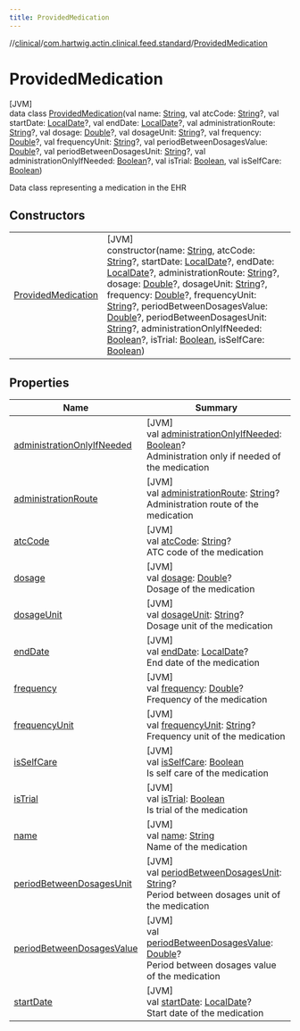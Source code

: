 ```yaml
---
title: ProvidedMedication
---
```

//[clinical](../../../index.html)/[com.hartwig.actin.clinical.feed.standard](../index.html)/[ProvidedMedication](index.html)



# ProvidedMedication



[JVM]\
data class [ProvidedMedication](index.html)(val name: [String](https://kotlinlang.org/api/latest/jvm/stdlib/kotlin/-string/index.html), val atcCode: [String](https://kotlinlang.org/api/latest/jvm/stdlib/kotlin/-string/index.html)?, val startDate: [LocalDate](https://docs.oracle.com/javase/8/docs/api/java/time/LocalDate.html)?, val endDate: [LocalDate](https://docs.oracle.com/javase/8/docs/api/java/time/LocalDate.html)?, val administrationRoute: [String](https://kotlinlang.org/api/latest/jvm/stdlib/kotlin/-string/index.html)?, val dosage: [Double](https://kotlinlang.org/api/latest/jvm/stdlib/kotlin/-double/index.html)?, val dosageUnit: [String](https://kotlinlang.org/api/latest/jvm/stdlib/kotlin/-string/index.html)?, val frequency: [Double](https://kotlinlang.org/api/latest/jvm/stdlib/kotlin/-double/index.html)?, val frequencyUnit: [String](https://kotlinlang.org/api/latest/jvm/stdlib/kotlin/-string/index.html)?, val periodBetweenDosagesValue: [Double](https://kotlinlang.org/api/latest/jvm/stdlib/kotlin/-double/index.html)?, val periodBetweenDosagesUnit: [String](https://kotlinlang.org/api/latest/jvm/stdlib/kotlin/-string/index.html)?, val administrationOnlyIfNeeded: [Boolean](https://kotlinlang.org/api/latest/jvm/stdlib/kotlin/-boolean/index.html)?, val isTrial: [Boolean](https://kotlinlang.org/api/latest/jvm/stdlib/kotlin/-boolean/index.html), val isSelfCare: [Boolean](https://kotlinlang.org/api/latest/jvm/stdlib/kotlin/-boolean/index.html))

Data class representing a medication in the EHR



## Constructors


| | |
|---|---|
| [ProvidedMedication](-provided-medication.html) | [JVM]<br>constructor(name: [String](https://kotlinlang.org/api/latest/jvm/stdlib/kotlin/-string/index.html), atcCode: [String](https://kotlinlang.org/api/latest/jvm/stdlib/kotlin/-string/index.html)?, startDate: [LocalDate](https://docs.oracle.com/javase/8/docs/api/java/time/LocalDate.html)?, endDate: [LocalDate](https://docs.oracle.com/javase/8/docs/api/java/time/LocalDate.html)?, administrationRoute: [String](https://kotlinlang.org/api/latest/jvm/stdlib/kotlin/-string/index.html)?, dosage: [Double](https://kotlinlang.org/api/latest/jvm/stdlib/kotlin/-double/index.html)?, dosageUnit: [String](https://kotlinlang.org/api/latest/jvm/stdlib/kotlin/-string/index.html)?, frequency: [Double](https://kotlinlang.org/api/latest/jvm/stdlib/kotlin/-double/index.html)?, frequencyUnit: [String](https://kotlinlang.org/api/latest/jvm/stdlib/kotlin/-string/index.html)?, periodBetweenDosagesValue: [Double](https://kotlinlang.org/api/latest/jvm/stdlib/kotlin/-double/index.html)?, periodBetweenDosagesUnit: [String](https://kotlinlang.org/api/latest/jvm/stdlib/kotlin/-string/index.html)?, administrationOnlyIfNeeded: [Boolean](https://kotlinlang.org/api/latest/jvm/stdlib/kotlin/-boolean/index.html)?, isTrial: [Boolean](https://kotlinlang.org/api/latest/jvm/stdlib/kotlin/-boolean/index.html), isSelfCare: [Boolean](https://kotlinlang.org/api/latest/jvm/stdlib/kotlin/-boolean/index.html)) |


## Properties


| Name | Summary |
|---|---|
| [administrationOnlyIfNeeded](administration-only-if-needed.html) | [JVM]<br>val [administrationOnlyIfNeeded](administration-only-if-needed.html): [Boolean](https://kotlinlang.org/api/latest/jvm/stdlib/kotlin/-boolean/index.html)?<br>Administration only if needed of the medication |
| [administrationRoute](administration-route.html) | [JVM]<br>val [administrationRoute](administration-route.html): [String](https://kotlinlang.org/api/latest/jvm/stdlib/kotlin/-string/index.html)?<br>Administration route of the medication |
| [atcCode](atc-code.html) | [JVM]<br>val [atcCode](atc-code.html): [String](https://kotlinlang.org/api/latest/jvm/stdlib/kotlin/-string/index.html)?<br>ATC code of the medication |
| [dosage](dosage.html) | [JVM]<br>val [dosage](dosage.html): [Double](https://kotlinlang.org/api/latest/jvm/stdlib/kotlin/-double/index.html)?<br>Dosage of the medication |
| [dosageUnit](dosage-unit.html) | [JVM]<br>val [dosageUnit](dosage-unit.html): [String](https://kotlinlang.org/api/latest/jvm/stdlib/kotlin/-string/index.html)?<br>Dosage unit of the medication |
| [endDate](end-date.html) | [JVM]<br>val [endDate](end-date.html): [LocalDate](https://docs.oracle.com/javase/8/docs/api/java/time/LocalDate.html)?<br>End date of the medication |
| [frequency](frequency.html) | [JVM]<br>val [frequency](frequency.html): [Double](https://kotlinlang.org/api/latest/jvm/stdlib/kotlin/-double/index.html)?<br>Frequency of the medication |
| [frequencyUnit](frequency-unit.html) | [JVM]<br>val [frequencyUnit](frequency-unit.html): [String](https://kotlinlang.org/api/latest/jvm/stdlib/kotlin/-string/index.html)?<br>Frequency unit of the medication |
| [isSelfCare](is-self-care.html) | [JVM]<br>val [isSelfCare](is-self-care.html): [Boolean](https://kotlinlang.org/api/latest/jvm/stdlib/kotlin/-boolean/index.html)<br>Is self care of the medication |
| [isTrial](is-trial.html) | [JVM]<br>val [isTrial](is-trial.html): [Boolean](https://kotlinlang.org/api/latest/jvm/stdlib/kotlin/-boolean/index.html)<br>Is trial of the medication |
| [name](name.html) | [JVM]<br>val [name](name.html): [String](https://kotlinlang.org/api/latest/jvm/stdlib/kotlin/-string/index.html)<br>Name of the medication |
| [periodBetweenDosagesUnit](period-between-dosages-unit.html) | [JVM]<br>val [periodBetweenDosagesUnit](period-between-dosages-unit.html): [String](https://kotlinlang.org/api/latest/jvm/stdlib/kotlin/-string/index.html)?<br>Period between dosages unit of the medication |
| [periodBetweenDosagesValue](period-between-dosages-value.html) | [JVM]<br>val [periodBetweenDosagesValue](period-between-dosages-value.html): [Double](https://kotlinlang.org/api/latest/jvm/stdlib/kotlin/-double/index.html)?<br>Period between dosages value of the medication |
| [startDate](start-date.html) | [JVM]<br>val [startDate](start-date.html): [LocalDate](https://docs.oracle.com/javase/8/docs/api/java/time/LocalDate.html)?<br>Start date of the medication |

